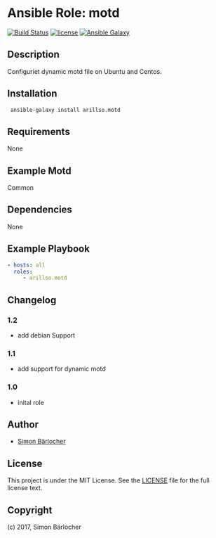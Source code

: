 # Ansible Role: motd

[![Build Status](https://travis-ci.org/arillso/ansible.motd.svg?branch=master)](https://travis-ci.org/arillso/ansible.motd) [![license](https://img.shields.io/github/license/mashape/apistatus.svg)](https://sbaerlo.ch/er/licence) [![Ansible Galaxy](http://img.shields.io/badge/ansible--galaxy-motd-blue.svg)](https://galaxy.ansible.com/arillso/motd)

## Description

Configuriet dynamic motd file on Ubuntu and Centos.

## Installation

```bash
 ansible-galaxy install arillso.motd
```

## Requirements

None

## Example Motd

Common

## Dependencies

None

## Example Playbook

```yml
- hosts: all
  roles:
     - arillso.motd
```

## Changelog

### 1.2

* add debian Support

### 1.1

* add support for dynamic motd

### 1.0

* inital role

## Author

* [Simon Bärlocher](https://sbaerlocher.ch)

## License

This project is under the MIT License. See the [LICENSE](https://sbaerlo.ch/licence) file for the full license text.

## Copyright

(c) 2017, Simon Bärlocher
